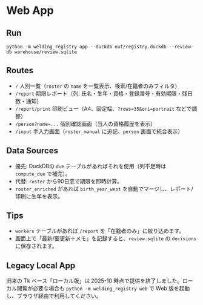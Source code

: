 Web App
=======

Run
---

```
python -m welding_registry app --duckdb out/registry.duckdb --review-db warehouse/review.sqlite
```

Routes
------

- `/` 人別一覧（`roster` の `name` を一覧表示、検索/在籍者のみフィルタ）
- `/report` 期限レポート（列: 氏名・生年・資格・登録番号・有効期限・残日数・通知）
- `/report/print` 印刷ビュー（A4、固定幅、`?rows=35&ori=portrait` などで調整）
- `/person?name=...` 個別確認画面（当人の資格履歴を表示）
- `/input` 手入力画面（`roster_manual` に追記、`person` 画面で統合表示）

Data Sources
------------

- 優先: DuckDBの `due` テーブルがあればそれを使用（列不足時は `compute_due` で補完）。
- 代替: `roster` から90日窓で期限を即時計算。
- `roster_enriched` があれば `birth_year_west` を自動でマージし、レポート/印刷に生年を表示。

Tips
----

- `workers` テーブルがあれば `/report` を「在籍者のみ」に絞り込めます。
- 画面上で「最新/要更新＋メモ」を記録すると、`review.sqlite` の `decisions` に保存されます。

Legacy Local App
----------------

旧来の Tk ベース「ローカル版」は 2025-10 時点で提供を終了しました。ローカル閲覧が必要な場合も `python -m welding_registry web` で Web 版を起動し、ブラウザ経由で利用してください。

